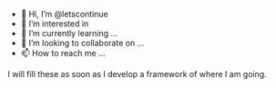 - 👋 Hi, I’m @letscontinue
- 👀 I’m interested in 
- 🌱 I’m currently learning ...
- 💞️ I’m looking to collaborate on ...
- 📫 How to reach me ...

I will fill these as soon as I develop a framework of where I am going.


<!---
letscontinue/letscontinue is a ✨ special ✨ repository because its `README.md` (this file) appears on your GitHub profile.
You can click the Preview link to take a look at your changes.
--->
